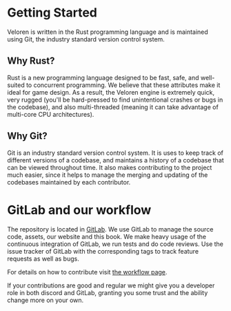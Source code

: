 # Getting Started

Veloren is written in the Rust programming language and is maintained using Git, the industry standard version control system.

## Why Rust?

Rust is a new programming language designed to be fast, safe, and well-suited to concurrent programming. We believe that these attributes make it ideal for game design. As a result, the Veloren engine is extremely quick, very rugged (you'll be hard-pressed to find unintentional crashes or bugs in the codebase), and also multi-threaded (meaning it can take advantage of multi-core CPU architectures).

## Why Git?

Git is an industry standard version control system. It is uses to keep track of different versions of a codebase, and maintains a history of a codebase that can be viewed throughout time. It also makes contributing to the project much easier, since it helps to manage the merging and updating of the codebases maintained by each contributor.

# GitLab and our workflow

The repository is located in [GitLab](https://gitlab.com/veloren/veloren.git).
We use GitLab to manage the source code, assets, our website and this book.
We make heavy usage of the continuous integration of GitLab, we run tests and do code reviews.
Use the issue tracker of GitLab with the corresponding tags to track feature requests as well as bugs.

For details on how to contribute visit [the workflow page](workflow.html).

If your contributions are good and regular we might give you a developer role in both discord and GitLab, granting you some trust and the ability change more on your own.